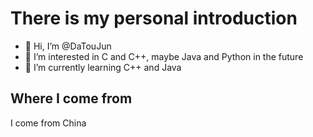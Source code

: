 # There is my personal introduction

- 👋 Hi, I’m @DaTouJun
- 👀 I’m interested in C and C++, maybe Java and Python in the future
- 🌱 I’m currently learning C++ and Java

## Where I come from 
 
I come from China

<!---
DaTouJun/DaTouJun is a ✨ special ✨ repository because its `README.md` (this file) appears on your GitHub profile.
You can click the Preview link to take a look at your changes.
--->
